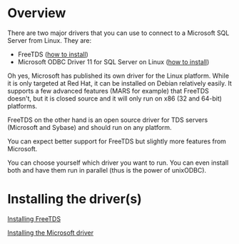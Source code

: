 # Overview #
There are two major drivers that you can use to connect to a Microsoft SQL Server from Linux. They are:
  * FreeTDS ([how to install](InstallingFreeTDS.md))
  * Microsoft ODBC Driver 11 for SQL Server on Linux ([how to install](InstallingMicrosoftDriverOnDebianLinux.md))

Oh yes, Microsoft has published its own driver for the Linux platform. While it is only targeted at Red Hat, it can be installed on Debian relatively easily. It supports a few advanced features (MARS for example) that FreeTDS doesn't, but it is closed source and it will only run on x86 (32 and 64-bit) platforms.

FreeTDS on the other hand is an open source driver for TDS servers (Microsoft and Sybase) and should run on any platform.

You can expect better support for FreeTDS but slightly more features from Microsoft.

You can choose yourself which driver you want to run. You can even install both and have them run in parallel (thus is the power of unixODBC).

# Installing the driver(s) #
[Installing FreeTDS](InstallingFreeTDS.md)

[Installing the Microsoft driver](InstallingMicrosoftDriverOnDebianLinux.md)